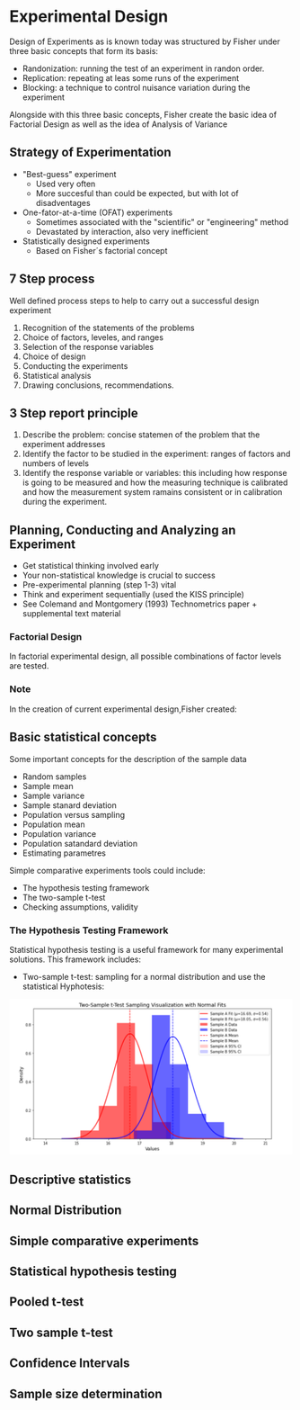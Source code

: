 # Experimental Design

Design of Experiments as is known today was structured by Fisher under three basic concepts that form its basis:

 - Randonization: running the test of an experiment in randon order.
 - Replication: repeating at leas some runs of the experiment
 - Blocking: a technique to control nuisance variation during the experiment

Alongside with this three basic concepts, Fisher create the basic idea of Factorial Design as well as the idea of Analysis of Variance

## Strategy of Experimentation

- "Best-guess" experiment
  - Used very often
  - More succesful than could be expected, but with lot of disadventages
- One-fator-at-a-time (OFAT) experiments
  - Sometimes associated with the "scientific" or "engineering" method
  - Devastated by interaction, also very inefficient
- Statistically designed experiments
  - Based on Fisher´s factorial concept

## 7 Step process

Well defined process steps to help to carry out a successful design experiment

1) Recognition of the statements of the problems
2) Choice of factors, leveles, and ranges
3) Selection of the response variables
4) Choice of design
5) Conducting the experiments
6) Statistical analysis
7) Drawing conclusions, recommendations.

## 3 Step report principle
1) Describe the problem: concise statemen of the problem that the experiment addresses
2) Identify the factor to be studied in the experiment: ranges of factors and numbers of levels
3) Identify the response variable or variables: this including how response is going to be measured and how the measuring technique is calibrated and how the measurement system ramains consistent or in calibration during the experiment.

## Planning, Conducting and Analyzing an Experiment

 - Get statistical thinking involved early
 - Your non-statistical knowledge is crucial to success
 - Pre-experimental planning (step 1-3) vital
 - Think and experiment sequentially (used the KISS principle)
 - See Colemand and Montgomery (1993) Technometrics paper + supplemental text material
 
### Factorial Design
 In factorial experimental design, all possible combinations of factor levels are tested.

 ### Note

 In the creation of current experimental design,Fisher created:

## Basic statistical concepts

Some important concepts for the description of the sample data

 - Random samples
 - Sample mean
 - Sample variance
 - Sample stanard deviation
 - Population versus sampling
 - Population mean
 - Population variance
 - Population satandard deviation
 - Estimating parametres

Simple comparative experiments tools could include:

 - The hypothesis testing framework
 - The two-sample t-test
 - Checking assumptions, validity

### The Hypothesis Testing Framework

Statistical hypothesis testing is a useful framework for many experimental solutions. This framework includes:

 - Two-sample t-test: sampling for a normal distribution and use the statistical Hyphotesis:

![alt text](https://github.com/renecartaya/Design-of-Experiments-basic-tools-set/blob/main/Elemental%20Toolbox/Images/Two-Sample%20t-Test%20Sampling%20Visualization.PNG)
   

## Descriptive statistics

## Normal Distribution

## Simple comparative experiments

## Statistical hypothesis testing

## Pooled t-test

## Two sample t-test

## Confidence Intervals

## Sample size determination

 
